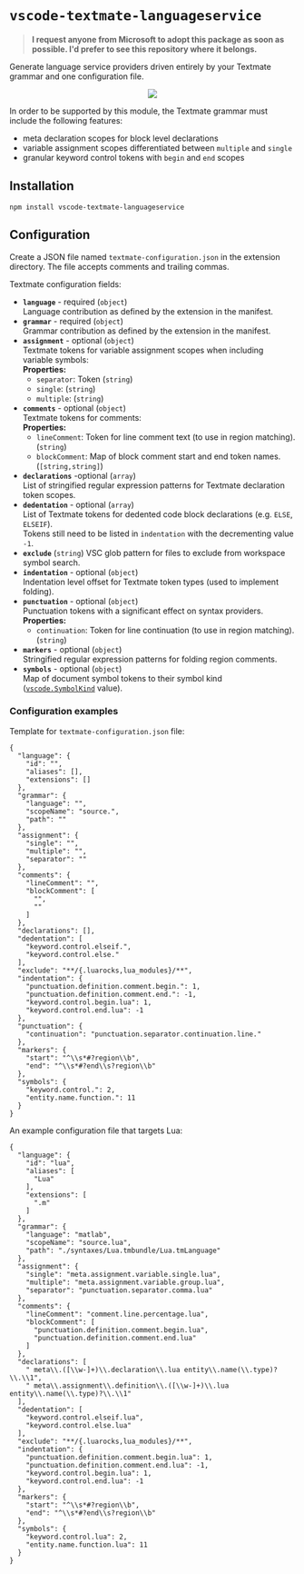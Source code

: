 # `vscode-textmate-languageservice`

> **I request anyone from Microsoft to adopt this package as soon as possible. I'd prefer to see this repository where it belongs.**

Generate language service providers driven entirely by your Textmate grammar and one configuration file.

<p align="center"><img src="https://raw.githubusercontent.com/SNDST00M/vscode-textmate-languageservice/0.0.0/assets/demo-outline.png"></p>

In order to be supported by this module, the Textmate grammar must include the following features:
- meta declaration scopes for block level declarations
- variable assignment scopes differentiated between `multiple` and `single`
- granular keyword control tokens with `begin` and `end` scopes

## Installation

```console
npm install vscode-textmate-languageservice
```

## Configuration

Create a JSON file named `textmate-configuration.json` in the extension directory. The file accepts comments and trailing commas.

Textmate configuration fields:

- **`language`** - required (`object`)<br/>
  Language contribution as defined by the extension in the manifest.
- **`grammar`** - required (`object`)<br/>
  Grammar contribution as defined by the extension in the manifest.
- **`assignment`** - optional (`object`)<br/>
  Textmate tokens for variable assignment scopes when including variable symbols:<br/>
  **Properties:**
  - `separator`: Token (`string`)
  - `single`: (`string`)
  - `multiple`: (`string`)
- **`comments`** - optional (`object`)<br/>
  Textmate tokens for comments:<br/>
  **Properties:**
  - `lineComment`: Token for line comment text (to use in region matching). (`string`)
  - `blockComment`: Map of block comment start and end token names. (`[string,string]`)
- **`declarations`** -optional (`array`)<br/>
  List of stringified regular expression patterns for Textmate declaration token scopes.
- **`dedentation`** - optional (`array`)<br/>
  List of Textmate tokens for dedented code block declarations (e.g. `ELSE`, `ELSEIF`).<br/>
  Tokens still need to be listed in `indentation` with the decrementing value `-1`.
- **`exclude`** (`string`)
  VSC glob pattern for files to exclude from workspace symbol search.
- **`indentation`** - optional (`object`)<br/>
  Indentation level offset for Textmate token types (used to implement folding).
- **`punctuation`** - optional (`object`)<br/>
  Punctuation tokens with a significant effect on syntax providers.
  **Properties:**
  - `continuation`: Token for line continuation (to use in region matching). (`string`)
- **`markers`** - optional (`object`)<br/>
  Stringified regular expression patterns for folding region comments.
- **`symbols`** - optional (`object`)<br/>
  Map of document symbol tokens to their symbol kind ([`vscode.SymbolKind`][vscode-api-symbolkind] value).
  
### Configuration examples

Template for `textmate-configuration.json` file:

```jsonc
{
  "language": {
    "id": "",  
    "aliases": [],
    "extensions": []
  },
  "grammar": {
    "language": "",
    "scopeName": "source.",
    "path": ""
  },
  "assignment": {
    "single": "",
    "multiple": "",
    "separator": ""
  },
  "comments": {
    "lineComment": "",
    "blockComment": [
      "",
      ""
    ]
  },
  "declarations": [],
  "dedentation": [
    "keyword.control.elseif.",
    "keyword.control.else."
  ],
  "exclude": "**/{.luarocks,lua_modules}/**",
  "indentation": {
    "punctuation.definition.comment.begin.": 1,
    "punctuation.definition.comment.end.": -1,
    "keyword.control.begin.lua": 1,
    "keyword.control.end.lua": -1
  },
  "punctuation": {
    "continuation": "punctuation.separator.continuation.line."
  },
  "markers": {
    "start": "^\\s*#?region\\b",
    "end": "^\\s*#?end\\s?region\\b"
  },
  "symbols": {
    "keyword.control.": 2,
    "entity.name.function.": 11
  }
}
```

An example configuration file that targets Lua:

```jsonc
{
  "language": {
    "id": "lua",  
    "aliases": [
      "Lua"
    ],
    "extensions": [
      ".m"
    ]
  },
  "grammar": {
    "language": "matlab",
    "scopeName": "source.lua",
    "path": "./syntaxes/Lua.tmbundle/Lua.tmLanguage"
  },
  "assignment": {
    "single": "meta.assignment.variable.single.lua",
    "multiple": "meta.assignment.variable.group.lua",
    "separator": "punctuation.separator.comma.lua"
  },
  "comments": {
    "lineComment": "comment.line.percentage.lua",
    "blockComment": [
      "punctuation.definition.comment.begin.lua",
      "punctuation.definition.comment.end.lua"
    ]
  },
  "declarations": [ 
    " meta\\.([\\w-]+)\\.declaration\\.lua entity\\.name(\\.type)?\\.\\1",
    " meta\\.assignment\\.definition\\.([\\w-]+)\\.lua entity\\.name(\\.type)?\\.\\1"
  ],
  "dedentation": [
    "keyword.control.elseif.lua",
    "keyword.control.else.lua"
  ],
  "exclude": "**/{.luarocks,lua_modules}/**",
  "indentation": {
    "punctuation.definition.comment.begin.lua": 1,
    "punctuation.definition.comment.end.lua": -1,
    "keyword.control.begin.lua": 1,
    "keyword.control.end.lua": -1
  },
  "markers": {
    "start": "^\\s*#?region\\b",
    "end": "^\\s*#?end\\s?region\\b"
  },
  "symbols": {
    "keyword.control.lua": 2,
    "entity.name.function.lua": 11
  }
}
```

<!-- Configuration -->
[vscode-extension-manifest]: https://code.visualstudio.com/api/references/extension-manifest
[vscode-api-symbolkind]: https://code.visualstudio.com/api/references/vscode-api#SymbolKind
